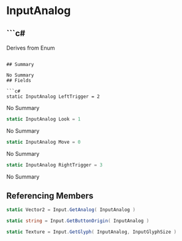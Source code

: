 # InputAnalog

## ```c#
Derives from Enum
```

## Summary

No Summary
## Fields

```c#
static InputAnalog LeftTrigger = 2
```
No Summary
```c#
static InputAnalog Look = 1
```
No Summary
```c#
static InputAnalog Move = 0
```
No Summary
```c#
static InputAnalog RightTrigger = 3
```
No Summary
## Referencing Members

```c#
static Vector2 = Input.GetAnalog( InputAnalog ) 
```
```c#
static string = Input.GetButtonOrigin( InputAnalog ) 
```
```c#
static Texture = Input.GetGlyph( InputAnalog, InputGlyphSize ) 
```
